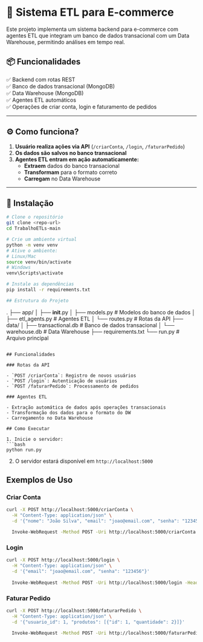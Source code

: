 # 🛒 Sistema ETL para E-commerce

Este projeto implementa um sistema backend para e-commerce com agentes ETL que integram um banco de dados transacional com um Data Warehouse, permitindo análises em tempo real.

## 📦 Funcionalidades

✅ Backend com rotas REST  
✅ Banco de dados transacional (MongoDB)  
✅ Data Warehouse (MongoDB)  
✅ Agentes ETL automáticos  
✅ Operações de criar conta, login e faturamento de pedidos

---

## ⚙️ Como funciona?

1. **Usuário realiza ações via API** (`/criarConta`, `/login`, `/faturarPedido`)
2. **Os dados são salvos no banco transacional**
3. **Agentes ETL entram em ação automaticamente:**
   - **Extraem** dados do banco transacional
   - **Transformam** para o formato correto
   - **Carregam** no Data Warehouse

---

## 🚀 Instalação

```bash
# Clone o repositório
git clone <repo-url>
cd TrabalhoETLs-main

# Crie um ambiente virtual
python -m venv venv
# Ative o ambiente:
# Linux/Mac
source venv/bin/activate
# Windows
venv\Scripts\activate

# Instale as dependências
pip install -r requirements.txt

## Estrutura do Projeto

```
.
├── app/
│   ├── __init__.py
│   ├── models.py          # Modelos do banco de dados
│   ├── etl_agents.py      # Agentes ETL
│   └── routes.py          # Rotas da API
├── data/
│   ├── transactional.db   # Banco de dados transacional
│   └── warehouse.db       # Data Warehouse
├── requirements.txt
└── run.py                 # Arquivo principal
```

## Funcionalidades

### Rotas da API

- `POST /criarConta`: Registro de novos usuários
- `POST /login`: Autenticação de usuários
- `POST /faturarPedido`: Processamento de pedidos

### Agentes ETL

- Extração automática de dados após operações transacionais
- Transformação dos dados para o formato do DW
- Carregamento no Data Warehouse

## Como Executar

1. Inicie o servidor:
```bash
python run.py
```

2. O servidor estará disponível em `http://localhost:5000`

## Exemplos de Uso

### Criar Conta
```bash
curl -X POST http://localhost:5000/criarConta \
  -H "Content-Type: application/json" \
  -d '{"nome": "João Silva", "email": "joao@email.com", "senha": "123456"}'

  Invoke-WebRequest -Method POST -Uri http://localhost:5000/criarConta -Headers @{"Content-Type" = "application/json"} -Body ([System.Text.Encoding]::UTF8.GetBytes('{"nome": "Nome do Usuário", "email": "email.unico@example.com", "senha": "suaSenha"}'))
```

### Login
```bash
curl -X POST http://localhost:5000/login \
  -H "Content-Type: application/json" \
  -d '{"email": "joao@email.com", "senha": "123456"}'
  
  Invoke-WebRequest -Method POST -Uri http://localhost:5000/login -Headers @{"Content-Type" = "application/json"} -Body ([System.Text.Encoding]::UTF8.GetBytes('{"email": "email.cadastrado@example.com", "senha": "senhaDoUsuario"}'))
```

### Faturar Pedido
```bash
curl -X POST http://localhost:5000/faturarPedido \
  -H "Content-Type: application/json" \
  -d '{"usuario_id": 1, "produtos": [{"id": 1, "quantidade": 2}]}'

  Invoke-WebRequest -Method POST -Uri http://localhost:5000/faturarPedido -Headers @{"Content-Type" = "application/json"} -Body ([System.Text.Encoding]::UTF8.GetBytes('{"usuario_id": "COLOQUE_AQUI_O_ID_REAL_DO_USUARIO", "produtos": [{"id": "COLOQUE_AQUI_O_ID_REAL_DO_PRODUTO", "quantidade": 2}]}'))
```


